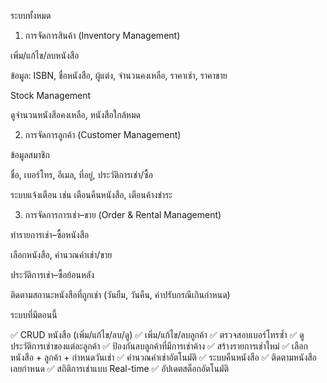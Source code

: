ระบบทั้งหมด
1. การจัดการสินค้า (Inventory Management)

เพิ่ม/แก้ไข/ลบหนังสือ

ข้อมูล: ISBN, ชื่อหนังสือ, ผู้แต่ง, จำนวนคงเหลือ, ราคาเช่า, ราคาขาย

Stock Management

ดูจำนวนหนังสือคงเหลือ, หนังสือใกล้หมด

2. การจัดการลูกค้า (Customer Management)

ข้อมูลสมาชิก

ชื่อ, เบอร์โทร, อีเมล, ที่อยู่, ประวัติการเช่า/ซื้อ

ระบบแจ้งเตือน เช่น เตือนคืนหนังสือ, เตือนค้างชำระ

3. การจัดการการเช่า–ขาย (Order & Rental Management)

ทำรายการเช่า–ซื้อหนังสือ

เลือกหนังสือ, คำนวณค่าเช่า/ขาย

ประวัติการเช่า–ซื้อย้อนหลัง

ติดตามสถานะหนังสือที่ถูกเช่า (วันยืม, วันคืน, ค่าปรับกรณีเกินกำหนด)


ระบบที่มีตอนนี้

✅ CRUD หนังสือ (เพิ่ม/แก้ไข/ลบ/ดู)
✅ เพิ่ม/แก้ไข/ลบลูกค้า
✅ ตรวจสอบเบอร์โทรซ้ำ
✅ ดูประวัติการเช่าของแต่ละลูกค้า
✅ ป้องกันลบลูกค้าที่มีการเช่าค้าง
✅ สร้างรายการเช่าใหม่
✅ เลือกหนังสือ + ลูกค้า + กำหนดวันเช่า
✅ คำนวณค่าเช่าอัตโนมัติ
✅ ระบบคืนหนังสือ
✅ ติดตามหนังสือเลยกำหนด
✅ สถิติการเช่าแบบ Real-time
✅ อัปเดตสต็อกอัตโนมัติ



